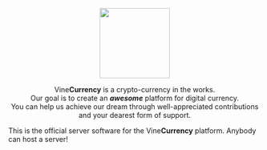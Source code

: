 <p align="center">
  <img src="https://dl.dropboxusercontent.com/u/26438996/vine/logo.png" width=140 height=140>
</p>
<p align="center">
  Vine<b>Currency</b> is a crypto-currency in the works.<br />
  Our goal is to create an <b><i>awesome</i></b> platform for digital currency.<br />
  You can help us achieve our dream through well-appreciated contributions and your dearest form of support.
</p>

This is the official server software for the Vine<b>Currency</b> platform. Anybody can host a server!